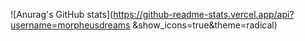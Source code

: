 ![Anurag's GitHub stats](https://github-readme-stats.vercel.app/api?username=morpheusdreams
&show_icons=true&theme=radical)
